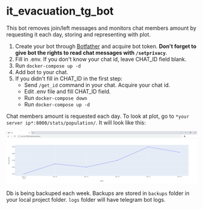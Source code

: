 # it_evacuation_tg_bot

This bot removes join/left messages and monitors chat members amount by requesting it each day, storing and representing with plot.

1. Create your bot through [Botfather](https://core.telegram.org/bots#6-botfather) and acquire bot token. **Don't forget to give bot the rights to read chat messages with ```/setprivacy```**.
2. Fill in .env. If you don't know your chat id, leave CHAT_ID field blank.
3. Run ```docker-compose up -d```
4. Add bot to your chat.
5. If you didn't fill in CHAT_ID in the first step:
   - Send ```/get_id``` command in your chat. Acquire your chat id.
   - Edit .env file and fill CHAT_ID field.
   - Run ```docker-compose down```
   - Run ```docker-compose up -d```

Chat members amount is requested each day. To look at plot, go to ```*your server ip*:8000/stats/population/```. It will look like this:

![Example](example.png)

Db is being backuped each week. Backups are stored in ```backups``` folder in your local project folder.
```logs``` folder will have telegram bot logs.
